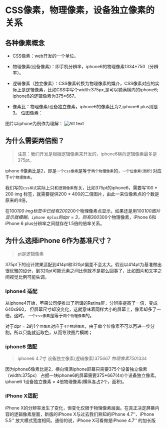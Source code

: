 # CSS像素，物理像素，设备独立像素的关系

## 各种像素概念
- CSS像素：web开发的一个单位。

- 物理像素(设备像素)：即手机分辨率，iphone6的物理像素1334*750（分辨率）。

- 逻辑像素（独立像素）：CSS像素转换为物理像素的媒介，CSS像素对应的实际上是逻辑像素，比如CSS中写个width:375px,是可以铺满横向的iphone6; iphone6的逻辑像素为375*667。

- 像素比：物理像素/设备独立像素，iphone6的像素比为2,iphone6 plus则是3。
位图像素：

图片以iphone为例作为理解：
![Alt text](https://file.digitaling.com/eImg/image/20141024/20141024155045_87144.jpg "optional title")

## 为什么需要两倍图？
> 注意：我们开发是根据逻辑像素来开发的，iphone6横向逻辑像素最多是375pt。

iphone 6像素比是2，即是`一个css像素`是等于`两个物理像素`的，`一个位像素(面积)`对应于`4个物理像素`。

我们写的`css样式`实际上只和`逻辑像素`有关，比如375pt的iphone6，需要写100 * 200 img 标签，就需要提供200 * 400的二倍图片，由此一来位像素点的个数是原来的4倍，

在100*100 img标签中已经有200*200个物理像素点显示，如果还是用100*100图片显示就模糊。`iphone 6plus`的dpr = 3，则有300*300个物理像素，iPhone 6和iPhone 6 plus分辨率之间就存在1.5倍的倍率关系。




## 为什么选择iPhone 6作为基准尺寸？
> pt是逻辑像素

375pt下的设计效果适配到414pt和320pt偏差不会太大。假设以414pt为基准做出很优雅的设计，到320pt可能元素之间比例就不是那么回事了，比如图片和文字之间视觉比例可能失调。



### iphone4 适配
从iphone4开始，苹果公司便推出了所谓的Retina屏，分辨率提高了一倍，变成640x960，
但屏幕尺寸却没变化，这就意味着同样大小的屏幕上，像素却多了一倍，这时，
`一个css像素`是等于`两个物理像素`的。

对于dpr = 2的1个`位像素`对应于`4个物理像素`，由于单个位像素不可以再进一步分割，所以只能就近取色，从而导致图片模糊；


### iphone6 适配
> iphone6  4.7寸 设备独立像素(逻辑像素)375*667 物理像素750*1334




因为iphone6像素比是2，横向填满iphone屏幕只需要375个设备独立像素（width:375px）
占据一块iphone6的屏幕需要375*667(4n)个设备独立像素。
iphone6  1设备独立像素 = 4倍物理像素(横纵各占2个，面积)。




### iPhone X适配
iPhone X的分辨率发生了变化，但变化仅限于物理像素层面。在真正决定屏幕内容的逻辑像素层面，新版的iPhone X与过去我们熟知的iPhone 4.7''、iPhone 5.5'' 放大模式宽度相同。通俗的说，iPhone X可看做是iPhone 4.7'' 的加长版


